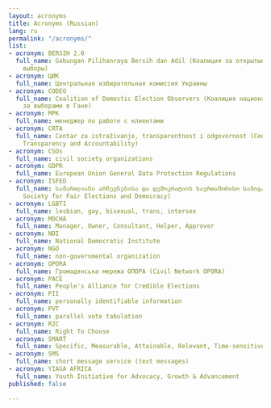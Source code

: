 ```yaml
---
layout: acronyms
title: Acronyms (Russian)
lang: ru
permalink: "/acronyms/"
list:
- acronym: BERSIH 2.0
  full_name: Gabungan Pilihanraya Bersih dan Adil (Коалиция за открытые и справедливые
    выборы)
- acronym: ЦИК
  full_name: Центральная избирательная комиссия Украины
- acronym: CODEO
  full_name: Coalition of Domestic Election Observers (Коалиция национальных наблюдателей
    за выборами в Гане)
- acronym: МРК
  full_name: менеджер по работе с клиентами
- acronym: CRTA
  full_name: Centar za istraživanje, transparentnost i odgovornost (Center for Research,
    Transparency and Accountability)
- acronym: CSOs
  full_name: civil society organizations
- acronym: GDPR
  full_name: European Union General Data Protection Regulations
- acronym: ISFED
  full_name: სამართლიანი არჩევნებისა და დემოკრატიის საერთაშორისო საზოგადოება (International
    Society for Fair Elections and Democracy)
- acronym: LGBTI
  full_name: lesbian, gay, bisexual, trans, intersex
- acronym: MOCHA
  full_name: Manager, Owner, Consultant, Helper, Approver
- acronym: NDI
  full_name: National Democratic Institute
- acronym: NGO
  full_name: non-governmental organization
- acronym: OPORA
  full_name: Громадянська мережа ОПОРА (Civil Network OPORA)
- acronym: PACE
  full_name: People's Alliance for Credible Elections
- acronym: PII
  full_name: personally identifiable information
- acronym: PVT
  full_name: parallel vote tabulation
- acronym: R2C
  full_name: Right To Choose
- acronym: SMART
  full_name: Specific, Measurable, Attainable, Relevant, Time-sensitive
- acronym: SMS
  full_name: short message service (text messages)
- acronym: YIAGA AFRICA
  full_name: Youth Initiative for Advocacy, Growth & Advancement
published: false

---
```


